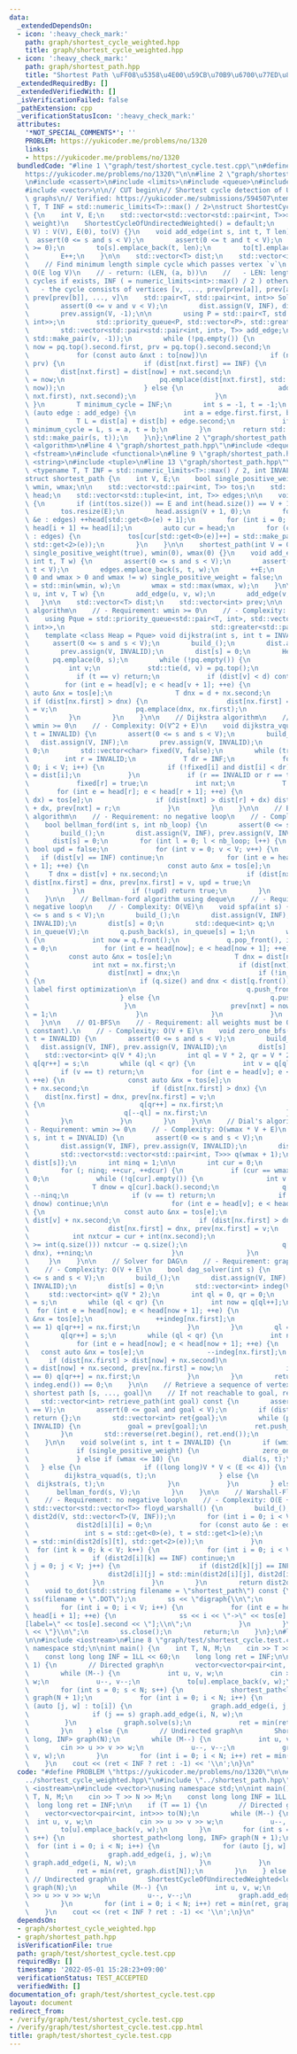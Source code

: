 ```yaml
---
data:
  _extendedDependsOn:
  - icon: ':heavy_check_mark:'
    path: graph/shortest_cycle_weighted.hpp
    title: graph/shortest_cycle_weighted.hpp
  - icon: ':heavy_check_mark:'
    path: graph/shortest_path.hpp
    title: "Shortest Path \uFF08\u5358\u4E00\u59CB\u70B9\u6700\u77ED\u8DEF\uFF09"
  _extendedRequiredBy: []
  _extendedVerifiedWith: []
  _isVerificationFailed: false
  _pathExtension: cpp
  _verificationStatusIcon: ':heavy_check_mark:'
  attributes:
    '*NOT_SPECIAL_COMMENTS*': ''
    PROBLEM: https://yukicoder.me/problems/no/1320
    links:
    - https://yukicoder.me/problems/no/1320
  bundledCode: "#line 1 \"graph/test/shortest_cycle.test.cpp\"\n#define PROBLEM \"\
    https://yukicoder.me/problems/no/1320\"\n\n#line 2 \"graph/shortest_cycle_weighted.hpp\"\
    \n#include <cassert>\n#include <limits>\n#include <queue>\n#include <utility>\n\
    #include <vector>\n\n// CUT begin\n// Shortest cycle detection of UNDIRECTED SIMPLE\
    \ graphs\n// Verified: https://yukicoder.me/submissions/594507\ntemplate <typename\
    \ T, T INF = std::numeric_limits<T>::max() / 2>\nstruct ShortestCycleOfUndirectedWeighted\
    \ {\n    int V, E;\n    std::vector<std::vector<std::pair<int, T>>> to; // (nxt,\
    \ weight)\n    ShortestCycleOfUndirectedWeighted() = default;\n    ShortestCycleOfUndirectedWeighted(int\
    \ V) : V(V), E(0), to(V) {}\n    void add_edge(int s, int t, T len) {\n      \
    \  assert(0 <= s and s < V);\n        assert(0 <= t and t < V);\n        assert(len\
    \ >= 0);\n        to[s].emplace_back(t, len);\n        to[t].emplace_back(s, len);\n\
    \        E++;\n    }\n\n    std::vector<T> dist;\n    std::vector<int> prev;\n\
    \    // Find minimum length simple cycle which passes vertex `v`\n    // - Complexity:\
    \ O(E log V)\n    // - return: (LEN, (a, b))\n    //   - LEN: length of the shortest\
    \ cycles if exists, INF ( = numeric_limits<int>::max() / 2 ) otherwise.\n    //\
    \   - the cycle consists of vertices [v, ..., prev[prev[a]], prev[a], a, b, prev[b],\
    \ prev[prev[b]], ..., v]\n    std::pair<T, std::pair<int, int>> Solve(int v) {\n\
    \        assert(0 <= v and v < V);\n        dist.assign(V, INF), dist[v] = 0;\n\
    \        prev.assign(V, -1);\n\n        using P = std::pair<T, std::pair<int,\
    \ int>>;\n        std::priority_queue<P, std::vector<P>, std::greater<P>> pq;\n\
    \        std::vector<std::pair<std::pair<int, int>, T>> add_edge;\n\n        pq.emplace(0,\
    \ std::make_pair(v, -1));\n        while (!pq.empty()) {\n            const int\
    \ now = pq.top().second.first, prv = pq.top().second.second;\n            pq.pop();\n\
    \            for (const auto &nxt : to[now])\n                if (nxt.first !=\
    \ prv) {\n                    if (dist[nxt.first] == INF) {\n                \
    \        dist[nxt.first] = dist[now] + nxt.second;\n                        prev[nxt.first]\
    \ = now;\n                        pq.emplace(dist[nxt.first], std::make_pair(nxt.first,\
    \ now));\n                    } else {\n                        add_edge.emplace_back(std::make_pair(now,\
    \ nxt.first), nxt.second);\n                    }\n                }\n       \
    \ }\n        T minimum_cycle = INF;\n        int s = -1, t = -1;\n        for\
    \ (auto edge : add_edge) {\n            int a = edge.first.first, b = edge.first.second;\n\
    \            T L = dist[a] + dist[b] + edge.second;\n            if (L < minimum_cycle)\
    \ minimum_cycle = L, s = a, t = b;\n        }\n        return std::make_pair(minimum_cycle,\
    \ std::make_pair(s, t));\n    }\n};\n#line 2 \"graph/shortest_path.hpp\"\n#include\
    \ <algorithm>\n#line 4 \"graph/shortest_path.hpp\"\n#include <deque>\n#include\
    \ <fstream>\n#include <functional>\n#line 9 \"graph/shortest_path.hpp\"\n#include\
    \ <string>\n#include <tuple>\n#line 13 \"graph/shortest_path.hpp\"\n\ntemplate\
    \ <typename T, T INF = std::numeric_limits<T>::max() / 2, int INVALID = -1>\n\
    struct shortest_path {\n    int V, E;\n    bool single_positive_weight;\n    T\
    \ wmin, wmax;\n\n    std::vector<std::pair<int, T>> tos;\n    std::vector<int>\
    \ head;\n    std::vector<std::tuple<int, int, T>> edges;\n\n    void build_()\
    \ {\n        if (int(tos.size()) == E and int(head.size()) == V + 1) return;\n\
    \        tos.resize(E);\n        head.assign(V + 1, 0);\n        for (const auto\
    \ &e : edges) ++head[std::get<0>(e) + 1];\n        for (int i = 0; i < V; ++i)\
    \ head[i + 1] += head[i];\n        auto cur = head;\n        for (const auto &e\
    \ : edges) {\n            tos[cur[std::get<0>(e)]++] = std::make_pair(std::get<1>(e),\
    \ std::get<2>(e));\n        }\n    }\n\n    shortest_path(int V = 0) : V(V), E(0),\
    \ single_positive_weight(true), wmin(0), wmax(0) {}\n    void add_edge(int s,\
    \ int t, T w) {\n        assert(0 <= s and s < V);\n        assert(0 <= t and\
    \ t < V);\n        edges.emplace_back(s, t, w);\n        ++E;\n        if (w >\
    \ 0 and wmax > 0 and wmax != w) single_positive_weight = false;\n        wmin\
    \ = std::min(wmin, w);\n        wmax = std::max(wmax, w);\n    }\n\n    void add_bi_edge(int\
    \ u, int v, T w) {\n        add_edge(u, v, w);\n        add_edge(v, u, w);\n \
    \   }\n\n    std::vector<T> dist;\n    std::vector<int> prev;\n\n    // Dijkstra\
    \ algorithm\n    // - Requirement: wmin >= 0\n    // - Complexity: O(E log E)\n\
    \    using Pque = std::priority_queue<std::pair<T, int>, std::vector<std::pair<T,\
    \ int>>,\n                                     std::greater<std::pair<T, int>>>;\n\
    \    template <class Heap = Pque> void dijkstra(int s, int t = INVALID) {\n  \
    \      assert(0 <= s and s < V);\n        build_();\n        dist.assign(V, INF);\n\
    \        prev.assign(V, INVALID);\n        dist[s] = 0;\n        Heap pq;\n  \
    \      pq.emplace(0, s);\n        while (!pq.empty()) {\n            T d;\n  \
    \          int v;\n            std::tie(d, v) = pq.top();\n            pq.pop();\n\
    \            if (t == v) return;\n            if (dist[v] < d) continue;\n   \
    \         for (int e = head[v]; e < head[v + 1]; ++e) {\n                const\
    \ auto &nx = tos[e];\n                T dnx = d + nx.second;\n               \
    \ if (dist[nx.first] > dnx) {\n                    dist[nx.first] = dnx, prev[nx.first]\
    \ = v;\n                    pq.emplace(dnx, nx.first);\n                }\n  \
    \          }\n        }\n    }\n\n    // Dijkstra algorithm\n    // - Requirement:\
    \ wmin >= 0\n    // - Complexity: O(V^2 + E)\n    void dijkstra_vquad(int s, int\
    \ t = INVALID) {\n        assert(0 <= s and s < V);\n        build_();\n     \
    \   dist.assign(V, INF);\n        prev.assign(V, INVALID);\n        dist[s] =\
    \ 0;\n        std::vector<char> fixed(V, false);\n        while (true) {\n   \
    \         int r = INVALID;\n            T dr = INF;\n            for (int i =\
    \ 0; i < V; i++) {\n                if (!fixed[i] and dist[i] < dr) r = i, dr\
    \ = dist[i];\n            }\n            if (r == INVALID or r == t) break;\n\
    \            fixed[r] = true;\n            int nxt;\n            T dx;\n     \
    \       for (int e = head[r]; e < head[r + 1]; ++e) {\n                std::tie(nxt,\
    \ dx) = tos[e];\n                if (dist[nxt] > dist[r] + dx) dist[nxt] = dist[r]\
    \ + dx, prev[nxt] = r;\n            }\n        }\n    }\n\n    // Bellman-Ford\
    \ algorithm\n    // - Requirement: no negative loop\n    // - Complexity: O(VE)\n\
    \    bool bellman_ford(int s, int nb_loop) {\n        assert(0 <= s and s < V);\n\
    \        build_();\n        dist.assign(V, INF), prev.assign(V, INVALID);\n  \
    \      dist[s] = 0;\n        for (int l = 0; l < nb_loop; l++) {\n           \
    \ bool upd = false;\n            for (int v = 0; v < V; v++) {\n             \
    \   if (dist[v] == INF) continue;\n                for (int e = head[v]; e < head[v\
    \ + 1]; ++e) {\n                    const auto &nx = tos[e];\n               \
    \     T dnx = dist[v] + nx.second;\n                    if (dist[nx.first] > dnx)\
    \ dist[nx.first] = dnx, prev[nx.first] = v, upd = true;\n                }\n \
    \           }\n            if (!upd) return true;\n        }\n        return false;\n\
    \    }\n\n    // Bellman-ford algorithm using deque\n    // - Requirement: no\
    \ negative loop\n    // - Complexity: O(VE)\n    void spfa(int s) {\n        assert(0\
    \ <= s and s < V);\n        build_();\n        dist.assign(V, INF);\n        prev.assign(V,\
    \ INVALID);\n        dist[s] = 0;\n        std::deque<int> q;\n        std::vector<char>\
    \ in_queue(V);\n        q.push_back(s), in_queue[s] = 1;\n        while (!q.empty())\
    \ {\n            int now = q.front();\n            q.pop_front(), in_queue[now]\
    \ = 0;\n            for (int e = head[now]; e < head[now + 1]; ++e) {\n      \
    \          const auto &nx = tos[e];\n                T dnx = dist[now] + nx.second;\n\
    \                int nxt = nx.first;\n                if (dist[nxt] > dnx) {\n\
    \                    dist[nxt] = dnx;\n                    if (!in_queue[nxt])\
    \ {\n                        if (q.size() and dnx < dist[q.front()]) { // Small\
    \ label first optimization\n                            q.push_front(nxt);\n \
    \                       } else {\n                            q.push_back(nxt);\n\
    \                        }\n                        prev[nxt] = now, in_queue[nxt]\
    \ = 1;\n                    }\n                }\n            }\n        }\n \
    \   }\n\n    // 01-BFS\n    // - Requirement: all weights must be 0 or w (positive\
    \ constant).\n    // - Complexity: O(V + E)\n    void zero_one_bfs(int s, int\
    \ t = INVALID) {\n        assert(0 <= s and s < V);\n        build_();\n     \
    \   dist.assign(V, INF), prev.assign(V, INVALID);\n        dist[s] = 0;\n    \
    \    std::vector<int> q(V * 4);\n        int ql = V * 2, qr = V * 2;\n       \
    \ q[qr++] = s;\n        while (ql < qr) {\n            int v = q[ql++];\n    \
    \        if (v == t) return;\n            for (int e = head[v]; e < head[v + 1];\
    \ ++e) {\n                const auto &nx = tos[e];\n                T dnx = dist[v]\
    \ + nx.second;\n                if (dist[nx.first] > dnx) {\n                \
    \    dist[nx.first] = dnx, prev[nx.first] = v;\n                    if (nx.second)\
    \ {\n                        q[qr++] = nx.first;\n                    } else {\n\
    \                        q[--ql] = nx.first;\n                    }\n        \
    \        }\n            }\n        }\n    }\n\n    // Dial's algorithm\n    //\
    \ - Requirement: wmin >= 0\n    // - Complexity: O(wmax * V + E)\n    void dial(int\
    \ s, int t = INVALID) {\n        assert(0 <= s and s < V);\n        build_();\n\
    \        dist.assign(V, INF), prev.assign(V, INVALID);\n        dist[s] = 0;\n\
    \        std::vector<std::vector<std::pair<int, T>>> q(wmax + 1);\n        q[0].emplace_back(s,\
    \ dist[s]);\n        int ninq = 1;\n\n        int cur = 0;\n        T dcur = 0;\n\
    \        for (; ninq; ++cur, ++dcur) {\n            if (cur == wmax + 1) cur =\
    \ 0;\n            while (!q[cur].empty()) {\n                int v = q[cur].back().first;\n\
    \                T dnow = q[cur].back().second;\n                q[cur].pop_back(),\
    \ --ninq;\n                if (v == t) return;\n                if (dist[v] <\
    \ dnow) continue;\n\n                for (int e = head[v]; e < head[v + 1]; ++e)\
    \ {\n                    const auto &nx = tos[e];\n                    T dnx =\
    \ dist[v] + nx.second;\n                    if (dist[nx.first] > dnx) {\n    \
    \                    dist[nx.first] = dnx, prev[nx.first] = v;\n             \
    \           int nxtcur = cur + int(nx.second);\n                        if (nxtcur\
    \ >= int(q.size())) nxtcur -= q.size();\n                        q[nxtcur].emplace_back(nx.first,\
    \ dnx), ++ninq;\n                    }\n                }\n            }\n   \
    \     }\n    }\n\n    // Solver for DAG\n    // - Requirement: graph is DAG\n\
    \    // - Complexity: O(V + E)\n    bool dag_solver(int s) {\n        assert(0\
    \ <= s and s < V);\n        build_();\n        dist.assign(V, INF), prev.assign(V,\
    \ INVALID);\n        dist[s] = 0;\n        std::vector<int> indeg(V, 0);\n   \
    \     std::vector<int> q(V * 2);\n        int ql = 0, qr = 0;\n        q[qr++]\
    \ = s;\n        while (ql < qr) {\n            int now = q[ql++];\n          \
    \  for (int e = head[now]; e < head[now + 1]; ++e) {\n                const auto\
    \ &nx = tos[e];\n                ++indeg[nx.first];\n                if (indeg[nx.first]\
    \ == 1) q[qr++] = nx.first;\n            }\n        }\n        ql = qr = 0;\n\
    \        q[qr++] = s;\n        while (ql < qr) {\n            int now = q[ql++];\n\
    \            for (int e = head[now]; e < head[now + 1]; ++e) {\n             \
    \   const auto &nx = tos[e];\n                --indeg[nx.first];\n           \
    \     if (dist[nx.first] > dist[now] + nx.second)\n                    dist[nx.first]\
    \ = dist[now] + nx.second, prev[nx.first] = now;\n                if (indeg[nx.first]\
    \ == 0) q[qr++] = nx.first;\n            }\n        }\n        return *max_element(indeg.begin(),\
    \ indeg.end()) == 0;\n    }\n\n    // Retrieve a sequence of vertex ids that represents\
    \ shortest path [s, ..., goal]\n    // If not reachable to goal, return {}\n \
    \   std::vector<int> retrieve_path(int goal) const {\n        assert(int(prev.size())\
    \ == V);\n        assert(0 <= goal and goal < V);\n        if (dist[goal] == INF)\
    \ return {};\n        std::vector<int> ret{goal};\n        while (prev[goal] !=\
    \ INVALID) {\n            goal = prev[goal];\n            ret.push_back(goal);\n\
    \        }\n        std::reverse(ret.begin(), ret.end());\n        return ret;\n\
    \    }\n\n    void solve(int s, int t = INVALID) {\n        if (wmin >= 0) {\n\
    \            if (single_positive_weight) {\n                zero_one_bfs(s, t);\n\
    \            } else if (wmax <= 10) {\n                dial(s, t);\n         \
    \   } else {\n                if ((long long)V * V < (E << 4)) {\n           \
    \         dijkstra_vquad(s, t);\n                } else {\n                  \
    \  dijkstra(s, t);\n                }\n            }\n        } else {\n     \
    \       bellman_ford(s, V);\n        }\n    }\n\n    // Warshall-Floyd algorithm\n\
    \    // - Requirement: no negative loop\n    // - Complexity: O(E + V^3)\n   \
    \ std::vector<std::vector<T>> floyd_warshall() {\n        build_();\n        std::vector<std::vector<T>>\
    \ dist2d(V, std::vector<T>(V, INF));\n        for (int i = 0; i < V; i++) {\n\
    \            dist2d[i][i] = 0;\n            for (const auto &e : edges) {\n  \
    \              int s = std::get<0>(e), t = std::get<1>(e);\n                dist2d[s][t]\
    \ = std::min(dist2d[s][t], std::get<2>(e));\n            }\n        }\n      \
    \  for (int k = 0; k < V; k++) {\n            for (int i = 0; i < V; i++) {\n\
    \                if (dist2d[i][k] == INF) continue;\n                for (int\
    \ j = 0; j < V; j++) {\n                    if (dist2d[k][j] == INF) continue;\n\
    \                    dist2d[i][j] = std::min(dist2d[i][j], dist2d[i][k] + dist2d[k][j]);\n\
    \                }\n            }\n        }\n        return dist2d;\n    }\n\n\
    \    void to_dot(std::string filename = \"shortest_path\") const {\n        std::ofstream\
    \ ss(filename + \".DOT\");\n        ss << \"digraph{\\n\";\n        build_();\n\
    \        for (int i = 0; i < V; i++) {\n            for (int e = head[i]; e <\
    \ head[i + 1]; ++e) {\n                ss << i << \"->\" << tos[e].first << \"\
    [label=\" << tos[e].second << \"];\\n\";\n            }\n        }\n        ss\
    \ << \"}\\n\";\n        ss.close();\n        return;\n    }\n};\n#line 5 \"graph/test/shortest_cycle.test.cpp\"\
    \n\n#include <iostream>\n#line 8 \"graph/test/shortest_cycle.test.cpp\"\nusing\
    \ namespace std;\n\nint main() {\n    int T, N, M;\n    cin >> T >> N >> M;\n\
    \    const long long INF = 1LL << 60;\n    long long ret = INF;\n\n    if (T ==\
    \ 1) {\n        // Directed graph\n        vector<vector<pair<int, int>>> to(N);\n\
    \        while (M--) {\n            int u, v, w;\n            cin >> u >> v >>\
    \ w;\n            u--, v--;\n            to[u].emplace_back(v, w);\n        }\n\
    \        for (int s = 0; s < N; s++) {\n            shortest_path<long long, INF>\
    \ graph(N + 1);\n            for (int i = 0; i < N; i++) {\n                for\
    \ (auto [j, w] : to[i]) {\n                    graph.add_edge(i, j, w);\n    \
    \                if (j == s) graph.add_edge(i, N, w);\n                }\n   \
    \         }\n            graph.solve(s);\n            ret = min(ret, graph.dist[N]);\n\
    \        }\n    } else {\n        // Undirected graph\n        ShortestCycleOfUndirectedWeighted<long\
    \ long, INF> graph(N);\n        while (M--) {\n            int u, v, w;\n    \
    \        cin >> u >> v >> w;\n            u--, v--;\n            graph.add_edge(u,\
    \ v, w);\n        }\n        for (int i = 0; i < N; i++) ret = min(ret, graph.Solve(i).first);\n\
    \    }\n    cout << (ret < INF ? ret : -1) << '\\n';\n}\n"
  code: "#define PROBLEM \"https://yukicoder.me/problems/no/1320\"\n\n#include \"\
    ../shortest_cycle_weighted.hpp\"\n#include \"../shortest_path.hpp\"\n\n#include\
    \ <iostream>\n#include <vector>\nusing namespace std;\n\nint main() {\n    int\
    \ T, N, M;\n    cin >> T >> N >> M;\n    const long long INF = 1LL << 60;\n  \
    \  long long ret = INF;\n\n    if (T == 1) {\n        // Directed graph\n    \
    \    vector<vector<pair<int, int>>> to(N);\n        while (M--) {\n          \
    \  int u, v, w;\n            cin >> u >> v >> w;\n            u--, v--;\n    \
    \        to[u].emplace_back(v, w);\n        }\n        for (int s = 0; s < N;\
    \ s++) {\n            shortest_path<long long, INF> graph(N + 1);\n          \
    \  for (int i = 0; i < N; i++) {\n                for (auto [j, w] : to[i]) {\n\
    \                    graph.add_edge(i, j, w);\n                    if (j == s)\
    \ graph.add_edge(i, N, w);\n                }\n            }\n            graph.solve(s);\n\
    \            ret = min(ret, graph.dist[N]);\n        }\n    } else {\n       \
    \ // Undirected graph\n        ShortestCycleOfUndirectedWeighted<long long, INF>\
    \ graph(N);\n        while (M--) {\n            int u, v, w;\n            cin\
    \ >> u >> v >> w;\n            u--, v--;\n            graph.add_edge(u, v, w);\n\
    \        }\n        for (int i = 0; i < N; i++) ret = min(ret, graph.Solve(i).first);\n\
    \    }\n    cout << (ret < INF ? ret : -1) << '\\n';\n}\n"
  dependsOn:
  - graph/shortest_cycle_weighted.hpp
  - graph/shortest_path.hpp
  isVerificationFile: true
  path: graph/test/shortest_cycle.test.cpp
  requiredBy: []
  timestamp: '2022-05-01 15:28:23+09:00'
  verificationStatus: TEST_ACCEPTED
  verifiedWith: []
documentation_of: graph/test/shortest_cycle.test.cpp
layout: document
redirect_from:
- /verify/graph/test/shortest_cycle.test.cpp
- /verify/graph/test/shortest_cycle.test.cpp.html
title: graph/test/shortest_cycle.test.cpp
---
```

